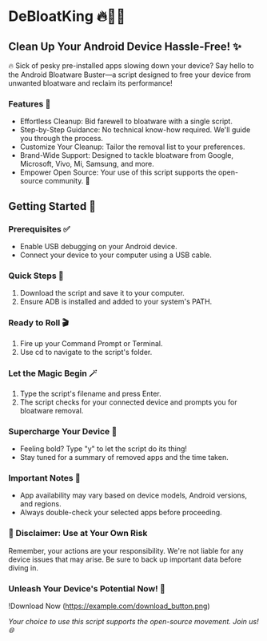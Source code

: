 # DeBloatKing 🔥👑🚀

## Clean Up Your Android Device Hassle-Free! ✨

🔥 Sick of pesky pre-installed apps slowing down your device? Say hello to the Android Bloatware Buster—a script designed to free your device from unwanted bloatware and reclaim its performance!

### Features 🌟

- Effortless Cleanup: Bid farewell to bloatware with a single script.
- Step-by-Step Guidance: No technical know-how required. We'll guide you through the process.
- Customize Your Cleanup: Tailor the removal list to your preferences.
- Brand-Wide Support: Designed to tackle bloatware from Google, Microsoft, Vivo, Mi, Samsung, and more.
- Empower Open Source: Your use of this script supports the open-source community. 🙌

## Getting Started 🚀

### Prerequisites ✅

- Enable USB debugging on your Android device.
- Connect your device to your computer using a USB cable.

### Quick Steps 📝

1. Download the script and save it to your computer.
2. Ensure ADB is installed and added to your system's PATH.

### Ready to Roll 🎬

1. Fire up your Command Prompt or Terminal.
2. Use cd to navigate to the script's folder.

### Let the Magic Begin 🪄

1. Type the script's filename and press Enter.
2. The script checks for your connected device and prompts you for bloatware removal.

### Supercharge Your Device 🚀

- Feeling bold? Type "y" to let the script do its thing!
- Stay tuned for a summary of removed apps and the time taken.

### Important Notes 📢

- App availability may vary based on device models, Android versions, and regions.
- Always double-check your selected apps before proceeding.

### 🛑 Disclaimer: Use at Your Own Risk

Remember, your actions are your responsibility. We're not liable for any device issues that may arise. Be sure to back up important data before diving in.

### Unleash Your Device's Potential Now! 🚀

!Download Now (https://example.com/download_button.png)

*Your choice to use this script supports the open-source movement. Join us! 🌐*
